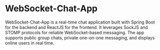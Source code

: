 # WebSocket-Chat-App
WebSocket-Chat-App is a real-time chat application built with Spring Boot for the backend and ReactJS for the frontend. It leverages SockJS and STOMP protocols for reliable WebSocket-based messaging. The app supports public group chats, private one-on-one messaging, and displays online users in real time.
